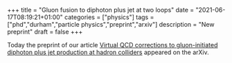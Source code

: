 +++
title = "Gluon fusion to diphoton plus jet at two loops"
date = "2021-06-17T08:19:21+01:00"
categories = ["physics"]
tags = ["phd","durham","particle physics","preprint","arxiv"]
description = "New preprint"
draft = false
+++

Today the preprint of our article [Virtual QCD corrections to gluon-initiated diphoton plus jet production at hadron colliders](https://arxiv.org/abs/2106.08664) appeared on the arXiv.
